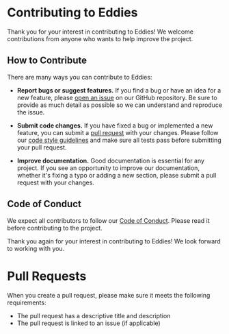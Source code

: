 # Contributing to Eddies

Thank you for your interest in contributing to Eddies! We welcome contributions from anyone who wants to help improve the project.

## How to Contribute

There are many ways you can contribute to Eddies:

- **Report bugs or suggest features.** If you find a bug or have an idea for a new feature, please [open an issue](https://github.com/malezjaa/eddies/issues/new) on our GitHub repository. Be sure to provide as much detail as possible so we can understand and reproduce the issue.

- **Submit code changes.** If you have fixed a bug or implemented a new feature, you can submit a [pull request](https://github.com/malezjaa/eddies/pulls) with your changes. Please follow our [code style guidelines](#code-style-guidelines) and make sure all tests pass before submitting your pull request.

- **Improve documentation.** Good documentation is essential for any project. If you see an opportunity to improve our documentation, whether it's fixing a typo or adding a new section, please submit a pull request with your changes.

## Code of Conduct

We expect all contributors to follow our [Code of Conduct](CODE_OF_CONDUCT.md). Please read it before contributing to the project.

Thank you again for your interest in contributing to Eddies! We look forward to working with you.

# Pull Requests

When you create a pull request, please make sure it meets the following requirements:

- The pull request has a descriptive title and description
- The pull request is linked to an issue (if applicable)
